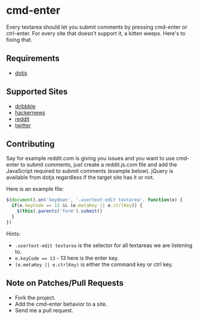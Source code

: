 # cmd-enter

Every textarea should let you submit comments by pressing cmd-enter or ctrl-enter.
For every site that doesn't support it, a kitten weeps. Here's to fixing that.

## Requirements

- [dotjs](https://github.com/defunkt/dotjs)

## Supported Sites

- [dribbble](https://github.com/dewski/cmd-enter/blob/master/dribbble.com.js)
- [hackernews](https://github.com/dewski/cmd-enter/blob/master/news.ycombinator.com.js)
- [reddit](https://github.com/dewski/cmd-enter/blob/master/reddit.com.js)
- [twitter](https://github.com/dewski/cmd-enter/blob/master/twitter.com.js)

## Contributing

Say for example reddit.com is giving you issues and you want to use cmd-enter to submit comments,
just create a reddit.js.com file and add the JavaScript required to submit comments (example below).
jQuery is available from dotjs regardless if the target site has it or not.

Here is an example file:

```js
$(document).on('keydown', '.usertext-edit textarea', function(e) {
  if(e.keyCode == 13 && (e.metaKey || e.ctrlKey)) {
    $(this).parents('form').submit()
  }
})
```

Hints:

- `.usertext-edit textarea` is the selector for all textareas we are listening to.
- `e.keyCode == 13` - 13 here is the enter key.
- `(e.metaKey || e.ctrlKey)` is either the command key or ctrl key.

## Note on Patches/Pull Requests

- Fork the project.
- Add the cmd-enter behavior to a site.
- Send me a pull request.
